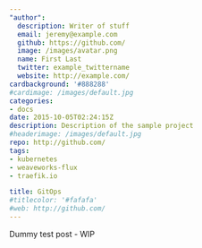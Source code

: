```yaml
---
"author":
  description: Writer of stuff
  email: jeremy@example.com
  github: https://github.com/
  image: /images/avatar.png
  name: First Last
  twitter: example_twittername
  website: http://example.com/
cardbackground: '#888288'
#cardimage: /images/default.jpg
categories:
- docs
date: 2015-10-05T02:24:15Z
description: Description of the sample project
#headerimage: /images/default.jpg
repo: http://github.com/
tags:
- kubernetes
- weaveworks-flux 
- traefik.io

title: GitOps
#titlecolor: '#fafafa'
#web: http://github.com/
---
```



Dummy test post - WIP